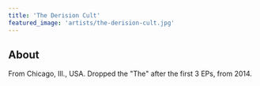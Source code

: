 ```yaml
---
title: 'The Derision Cult'
featured_image: 'artists/the-derision-cult.jpg'
---
```


## About

From Chicago, Ill., USA. Dropped the "The" after the first 3 EPs, from 2014.
